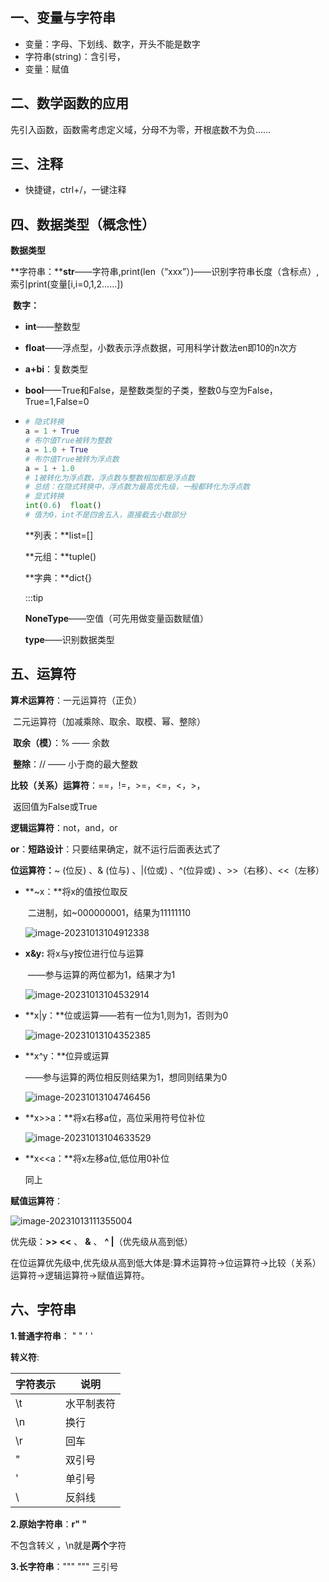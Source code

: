 ## 一、变量与字符串

- 变量：字母、下划线、数字，开头不能是数字
- 字符串(string)：含引号，
- 变量：赋值



## 二、数学函数的应用

先引入函数，函数需考虑定义域，分母不为零，开根底数不为负……



## 三、注释

- 快捷键，ctrl+/，一键注释



## 四、数据类型（概念性）

**数据类型**

​	**字符串：****str**——字符串,print(len（“xxx”）)——识别字符串长度（含标点）,索引print(变量[i,i=0,1,2……])

​	**数字：**

- **int**——整数型

- **float**——浮点型，小数表示浮点数据，可用科学计数法en即10的n次方

- **a+bi**：复数类型

- **bool**——True和False，是整数类型的子类，整数0与空为False，True=1,False=0

- ```python
  # 隐式转换
  a = 1 + True	
  # 布尔值True被转为整数
  a = 1.0 + True
  # 布尔值True被转为浮点数
  a = 1 + 1.0
  # 1被转化为浮点数，浮点数与整数相加都是浮点数
  # 总结：在隐式转换中，浮点数为最高优先级，一般都转化为浮点数
  # 显式转换
  int(0.6)  float() 
  # 值为0，int不是四舍五入，直接截去小数部分
  ```

  

  **列表：**list=[]

  **元组：**tuple()

  **字典：**dict{}

  

  :::tip

  

  **NoneType**——空值（可先用做变量函数赋值）

  **type**——识别数据类型





## 五、运算符

**算术运算符**：一元运算符（正负）

​				二元运算符（加减乘除、取余、取模、幂、整除）

​						 		  	 **取余（模）**：% —— 余数

​										**整除**：// —— 小于商的最大整数	



**比较（关系）运算符**：==，!=，>=，<=，<，>，

​					返回值为False或True



**逻辑运算符**：not，and，or

**or**：**短路设计**：只要结果确定，就不运行后面表达式了



**位运算符：**~ (位反) 、& (位与)  、|(位或) 、^(位异或) 、>>（右移）、<<（左移）

- **~x：**将x的值按位取反

  ​		二进制，如~000000001，结果为11111110

  ![image-20231013104912338](https://minio-api.amjacks.cn/hjs/image-20231013104912338.png)

- **x&y:** 将x与y按位进行位与运算

  ​         ——参与运算的两位都为1，结果才为1

  ![image-20231013104532914](https://minio-api.amjacks.cn/hjs/image-20231013104532914.png)

- **x|y：**位或运算——若有一位为1,则为1，否则为0

  ![image-20231013104352385](https://minio-api.amjacks.cn/hjs/image-20231013104352385.png)

  

- **x^y：**位异或运算

  ——参与运算的两位相反则结果为1，想同则结果为0

  ![image-20231013104746456](https://minio-api.amjacks.cn/hjs/image-20231013104746456.png)

- **x>>a：**将x右移a位，高位采用符号位补位

  ![image-20231013104633529](https://minio-api.amjacks.cn/hjs/image-20231013104633529.png)

- **x<<a：**将x左移a位,低位用0补位

  同上

**赋值运算符**：

![image-20231013111355004](https://minio-api.amjacks.cn/hjs/image-20231013111355004.png)



优先级：**>> <<**   、  **&**    、  **^ |**（优先级从高到低）

在位运算优先级中,优先级从高到低大体是:算术运算符→位运算符→比较（关系）运算符→逻辑运算符→赋值运算符。





## 六、字符串

**1.普通字符串**：  "  "       '  '

**转义符**:

| 字符表示 | 说明       |
| -------- | ---------- |
| \t       | 水平制表符 |
| \n       | 换行       |
| \r       | 回车       |
| \"       | 双引号     |
| \'       | 单引号     |
| \\       | 反斜线     |

**2.原始字符串**：**r"    "**

不包含转义 ，\n就是**两个**字符

**3.长字符串**："""  """  三引号
